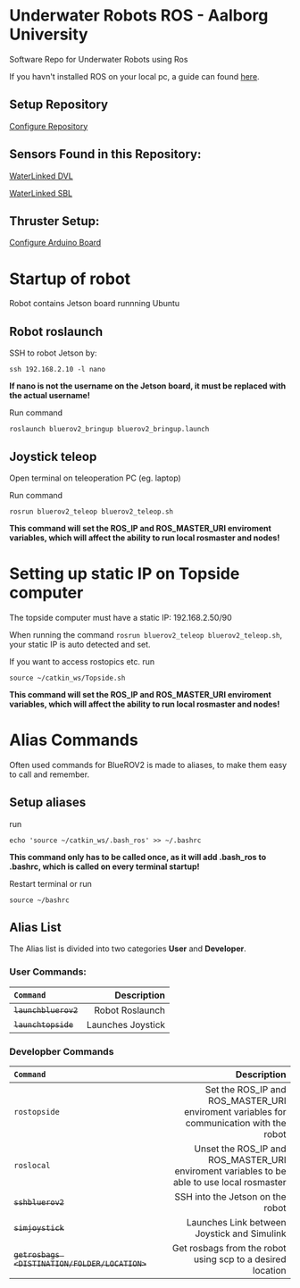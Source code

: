 # <b>Underwater Robots ROS - Aalborg University</b>
Software Repo for Underwater Robots using Ros

If you havn't installed ROS on your local pc, a guide can found [here](Doc/Install_ROS.md).

## <b>Setup Repository</b>
[Configure Repository](Doc/Config_BlueROV2_Repo.md)

## <b>Sensors Found in this Repository:</b>
[WaterLinked DVL](src/aau_waterlinked_dvl/README.md)

[WaterLinked SBL](src/aau_waterlinked_sbl/README.md)

## <b>Thruster Setup:</b>
[Configure Arduino Board](Doc/Config_Arduino.md)

# <b>Startup of robot</b>
Robot contains Jetson board runnning Ubuntu

## <b>Robot roslaunch</b>
SSH to robot Jetson by:

`ssh 192.168.2.10 -l nano`

**If nano is not the username on the Jetson board, it must be replaced with the actual username!** 

Run command

`roslaunch bluerov2_bringup bluerov2_bringup.launch`

## <b>Joystick teleop</b> 
Open terminal on teleoperation PC (eg. laptop)

Run command

`rosrun bluerov2_teleop bluerov2_teleop.sh`

**This command will set the ROS_IP and ROS_MASTER_URI enviroment variables, which will affect the ability to run local rosmaster and nodes!**

# <b>Setting up static IP on Topside computer</b>
The topside computer must have a static IP:
192.168.2.50/90

When running the command `rosrun bluerov2_teleop bluerov2_teleop.sh`, your static IP is auto detected and set.

If you want to access rostopics etc. run

`source ~/catkin_ws/Topside.sh`


**This command will set the ROS_IP and ROS_MASTER_URI enviroment variables, which will affect the ability to run local rosmaster and nodes!**

# <b>Alias Commands</b>
Often used commands for BlueROV2 is made to aliases, to make them easy to call and remember.

## <b>Setup aliases</b>

run

`echo 'source ~/catkin_ws/.bash_ros' >> ~/.bashrc`

**This command only has to be called once, as it will add .bash_ros to .bashrc, which is called on every terminal startup!**

Restart terminal or run

`source ~/bashrc`

## <b>Alias List</b>

The Alias list is divided into two categories <b>User</b> and <b>Developer</b>.

### <b>User Commands:</b>
| `Command` | Description |
| :------------ | -----------: |
| ~~`launchbluerov2`~~ | Robot Roslaunch |
| ~~`launchtopside`~~ | Launches Joystick |

### <b>Developber Commands</b>
| `Command` | Description |
| :------------ | -----------: |
| `rostopside` | Set the ROS_IP and ROS_MASTER_URI enviroment variables for communication with the robot |
| `roslocal` | Unset the ROS_IP and ROS_MASTER_URI enviroment variables to be able to use local rosmaster |
| ~~`sshbluerov2`~~ | SSH into the Jetson on the robot|
| ~~`simjoystick`~~ | Launches Link between Joystick and Simulink |
| ~~`getrosbags <DISTINATION/FOLDER/LOCATION>`~~ | Get rosbags from the robot using scp to a desired location |
